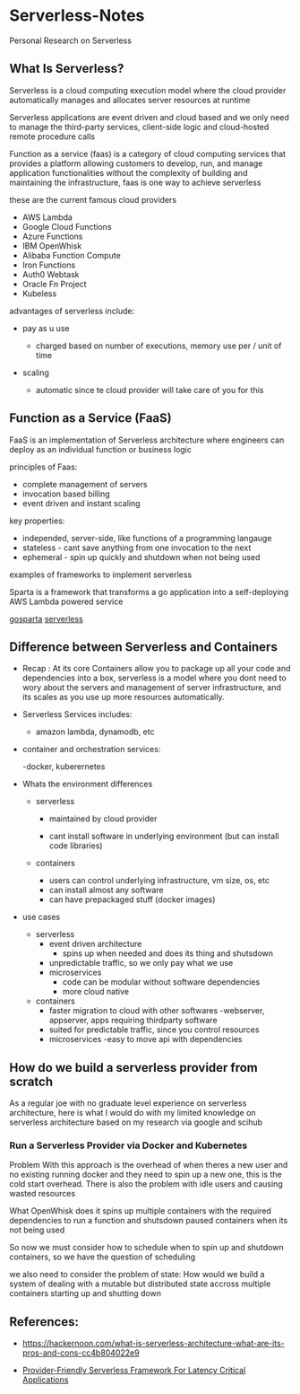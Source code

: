# Serverless-Notes
Personal Research on Serverless

## What Is Serverless?

Serverless is a cloud computing execution model where the cloud provider 
automatically manages and allocates server resources at runtime


Serverless applications are event driven and cloud based and we only need
to manage the  third-party services, client-side logic and cloud-hosted remote procedure calls


Function as a service (faas) is a category of cloud computing services that provides a platform allowing customers to develop, run, and manage application functionalities without the complexity of building and maintaining the infrastructure, faas is one way to achieve serverless


these are the current famous cloud providers 

* AWS Lambda
* Google Cloud Functions
* Azure Functions
* IBM OpenWhisk
* Alibaba Function Compute
* Iron Functions
* Auth0 Webtask
* Oracle Fn Project
* Kubeless


advantages of serverless include:
* pay as u use
    - charged based on number of executions, memory use per / unit of time

* scaling 
    - automatic since te cloud provider will take care of you for this


## Function as a Service (FaaS)

FaaS is an implementation of Serverless architecture where engineers can
deploy as an individual function or business logic

principles of Faas:

* complete management of servers
* invocation based billing
* event driven and instant scaling

key properties:

* independed, server-side, like functions of a programming langauge 
* stateless - cant save anything from one invocation to the next
* ephemeral - spin up quickly and shutdown when not being used


examples of frameworks to implement serverless

Sparta is a framework that transforms a go application into a self-deploying AWS Lambda powered service

[gosparta](gosparta.io)
[serverless](https://www.serverless.com/)

## Difference between Serverless and Containers

* Recap : At its core Containers allow you to package up all your code and dependencies into a box, serverless is a model where you dont need to wory about the servers and management of server infrastructure, and its scales as you use up more resources automatically.

* Serverless Services includes:

    - amazon lambda, dynamodb, etc

* container and orchestration services:

    -docker, kuberernetes

* Whats the environment differences
    - serverless

        - maintained by cloud provider

        - cant install software in underlying environment (but can install code libraries)

    - containers
        - users can control underlying infrastructure, vm size, os, etc
        - can install almost any software 
        - can have prepackaged stuff (docker images)
    
* use cases
    - serverless
        - event driven architecture
            - spins up when needed and does its thing and shutsdown
        - unpredictable traffic, so we only pay what we use
        - microservices 
            - code can be modular without software dependencies
            - more cloud native
    - containers
        - faster migration to cloud with other softwares 
            -webserver, appserver, apps requiring thirdparty software
        - suited for predictable traffic, since you control resources
        - microservices
            -easy to move api with dependencies


## How do we build a serverless provider from scratch 


As a regular joe with no graduate level experience on serverless architecture, here
is what I would do with my limited knowledge on serverless architecture based on my research via google and scihub

### Run a Serverless Provider via Docker and Kubernetes 

Problem With this approach is the overhead of when theres a new user and no existing running docker and they need to spin up a new one, this is the cold start 
overhead. There is also the problem with idle users and causing wasted resources

What OpenWhisk does it spins up multiple containers with the required dependencies to run a function and shutsdown paused containers when its not being used 

So now we must consider how to schedule when to spin up and shutdown containers,
so we have the question of scheduling 

we also need to consider the problem of state:
How would we build a system of dealing with a mutable but distributed state
accross multiple containers starting up and shutting down


## References:

* https://hackernoon.com/what-is-serverless-architecture-what-are-its-pros-and-cons-cc4b804022e9


* [Provider-Friendly Serverless Framework For Latency Critical Applications](http://conferences.inf.ed.ac.uk/EuroDW2018/papers/eurodw18-Shillaker.pdf)